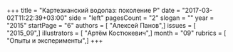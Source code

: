 +++
title = "Картезианский водолаз: поколение P"
date = "2017-03-02T11:22:39+03:00"
side = "left"
pagesCount = "2"
slogan = ""
year = "2015"
startPage = "6"
authors = [ "Алексей Панов",]
issues = [ "2015_09",]
illustrators = [ "Артём Костюкевич",]
month = "09"
rubrics = [ "Опыты и эксперименты",]
+++
